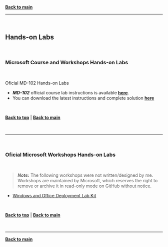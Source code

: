 <br/>

[**Back to main**](./README.md)

---

<br/>

<a id="hands-on-labs" />

## Hands-on Labs

<br/>

### Microsoft Course and Workshops Hands-on Labs

<br/>

Oficial MD-102 Hands-on Labs

* ***MD-102*** official course lab instructions is available [**here**](https://github.com/MicrosoftLearning/MD-102T00-Microsoft-365-Endpoint-Administrator/tree/master/Instructions/Labs). 
* You can download the latest instructions and complete solution [**here**](https://github.com/MicrosoftLearning/MD-102T00-Microsoft-365-Endpoint-Administrator)

<br/>

[**Back to top**](#top) | [**Back to main**](README.md)

<br/>

<!--

---

<br/>

<a id="softwarelist" />

### Software List for Hands-on Labs

<br/>

Required software to run the course and workshop hands-on labs available [**here**](./Lab-Setup.md)

<br/>

[**Back to top**](#top) | [**Back to main**](README.md)

<br/>

-->
---

<br/>

### Oficial Microsoft Workshops Hands-on Labs

<br/>

> ***Note:*** The following workshops were not written/designed by me. Workshops are maintained by Microsoft, which reserves the right to remove or archive it in read-only mode on GitHub without notice.

* [Windows and Office Deployment Lab Kit](https://docs.microsoft.com/microsoft-365/enterprise/modern-desktop-deployment-and-management-lab?view=o365-worldwide)


<br/>

[**Back to top**](#top) | [**Back to main**](README.md)

<br/>


---

[**Back to main**](./README.md)
